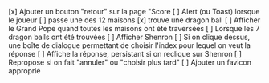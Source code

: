 [x] Ajouter un bouton "retour" sur la page "Score
[ ] Alert (ou Toast) lorsque le joueur
	[ ] passe une des 12 maisons
	[x] trouve une dragon ball
[ ] Afficher le Grand Pope quand toutes les maisons ont été traversées
[ ] Lorsque les 7 dragon balls ont été trouvées
	[ ] Afficher Shenron
	[ ] Si on clique dessus, une boîte de dialogue permettant de choisir l'index pour lequel on veut la réponse
		[ ] Affiche la réponse, persistant si on reclique sur Shenron
		[ ] Repropose si on fait "annuler" ou "choisir plus tard"
[ ]	Ajouter un favicon approprié
